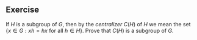 ## Exercise
If $H$ is a subgroup of $G$, then by the *centralizer* $C(H)$ of $H$ we mean the set $\lbrace x \in G : xh = hx \textrm{ for all } h \in H \rbrace$. Prove that $C(H)$ is a subgroup of $G$.
